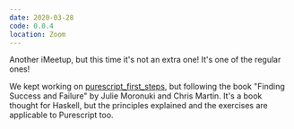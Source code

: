 ```yaml
---
date: 2020-03-28
code: 0.0.4
location: Zoom
---
```


Another iMeetup, but this time it's not an extra one! It's one of the regular ones!

We kept working on [purescript_first_steps](https://github.com/MeetLambda/purescript_first_steps), but following the book "Finding Success and Failure" by Julie Moronuki and Chris Martin. It's a book thought for Haskell, but the principles explained and the exercises are applicable to Purescript too.